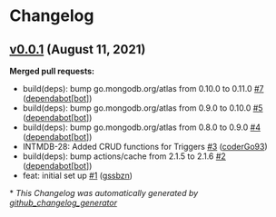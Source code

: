 # Changelog

## [v0.0.1](https://github.com/10gen/go-client-mongodb-realm/tree/v0.0.1) (August 11, 2021)

**Merged pull requests:**

- build\(deps\): bump go.mongodb.org/atlas from 0.10.0 to 0.11.0 [\#7](https://github.com/10gen/go-client-mongodb-realm/pull/7) ([dependabot[bot]](https://github.com/apps/dependabot))
- build\(deps\): bump go.mongodb.org/atlas from 0.9.0 to 0.10.0 [\#5](https://github.com/10gen/go-client-mongodb-realm/pull/5) ([dependabot[bot]](https://github.com/apps/dependabot))
- build\(deps\): bump go.mongodb.org/atlas from 0.8.0 to 0.9.0 [\#4](https://github.com/10gen/go-client-mongodb-realm/pull/4) ([dependabot[bot]](https://github.com/apps/dependabot))
- INTMDB-28: Added CRUD functions for Triggers [\#3](https://github.com/10gen/go-client-mongodb-realm/pull/3) ([coderGo93](https://github.com/coderGo93))
- build\(deps\): bump actions/cache from 2.1.5 to 2.1.6 [\#2](https://github.com/10gen/go-client-mongodb-realm/pull/2) ([dependabot[bot]](https://github.com/apps/dependabot))
- feat: initial set up [\#1](https://github.com/10gen/go-client-mongodb-realm/pull/1) ([gssbzn](https://github.com/gssbzn))



\* *This Changelog was automatically generated by [github_changelog_generator](https://github.com/github-changelog-generator/github-changelog-generator)*
